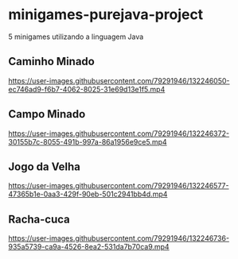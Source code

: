 # minigames-purejava-project
5 minigames utilizando a linguagem Java

## Caminho Minado

<div>

https://user-images.githubusercontent.com/79291946/132246050-ec746ad9-f6b7-4062-8025-31e69d13e1f5.mp4

</div>

## Campo Minado

<div>

https://user-images.githubusercontent.com/79291946/132246372-30155b7c-8055-491b-997a-86a1956e9ce5.mp4

</div>
  
## Jogo da Velha
  

<div>
  
https://user-images.githubusercontent.com/79291946/132246577-47365b1e-0aa3-429f-90eb-501c2941bb4d.mp4

</div>

## Racha-cuca
 
<div>
  
https://user-images.githubusercontent.com/79291946/132246736-935a5739-ca9a-4526-8ea2-531da7b70ca9.mp4
  
</div>

